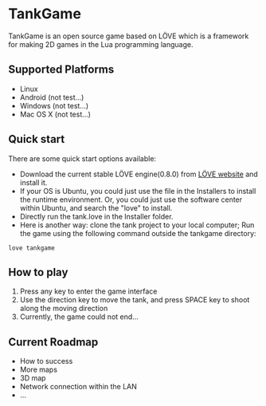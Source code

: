 # TankGame

TankGame is an open source game based on LÖVE which is a framework for making 2D games in the Lua programming language. 

## Supported Platforms    
* Linux 
* Android (not test...)
* Windows (not test...)
* Mac OS X (not test...)

## Quick start

There are some quick start options available:

* Download the current stable LÖVE engine(0.8.0) from [LÖVE website](https://love2d.org/) and install it. 
* If your OS is Ubuntu, you could just use the file in the Installers to install the runtime environment. Or, you could just use the software center within Ubuntu, and search the "love" to install.
* Directly run the tank.love in the Installer folder.
* Here is another way: clone the tank project to your local computer; Run the game using the following command outside the tankgame directory:    
```
love tankgame
```


## How to play

1. Press any key to enter the game interface
2. Use the direction key to move the tank, and press SPACE key to shoot along the moving direction
3. Currently, the game could not end...

## Current Roadmap

* How to success
* More maps
* 3D map
* Network connection within the LAN
* ...